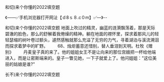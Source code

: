 和切)来个你懂的2022填空题

《——✅手机浏览器打开网沚【ｄ8ｓ８.c０m】✅—》--

和切)来个你懂的2022填空题	地面上吹过的精灵，幽蓝的涟漪飘荡着，那是天际碧澈的脸色，那么的舒解着我倦燥的精神。躺在地面的襟怀里，探求着那风儿的轻轻瑟缩的树叶卷过额头，遽然感触就那么充溢了无穷的力气，寻着湖泊与溪流溯洄而探求着梦中的旷野。
　　68、烛炬蓄意还惜别，替人垂泪到天明。杜牧《赠别》
　　丹麦皇子真的来了。他的姐姐女王不是让向来的那位宫娥把一杯给他端进入，而是让密斯端来的。皇子一瞥见她，一下子就爱上了。他问姐姐："这位美丽的姑娘是谁?"





长不)来个你懂的2022填空题
